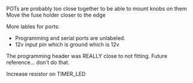 POTs are probably too close together to be able to mount knobs on them
Move the fuse holder closer to the edge

More lables for ports:

 *  Programming and serial ports are unlabeled.
 *  12v input pin which is ground which is 12v

The programming header was REALLY close to not fitting. Future reference... don't do that.

Increase resistor on TIMER\_LED
